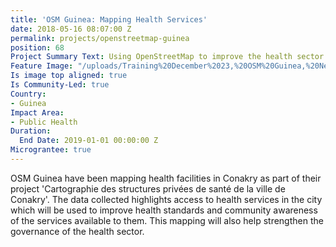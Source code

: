```yaml
---
title: 'OSM Guinea: Mapping Health Services'
date: 2018-05-16 08:07:00 Z
permalink: projects/openstreetmap-guinea
position: 68
Project Summary Text: Using OpenStreetMap to improve the health sector in Conakry
Feature Image: "/uploads/Training%20December%2023,%20OSM%20Guinea,%20Nethope%202017.jpg"
Is image top aligned: true
Is Community-Led: true
Country:
- Guinea
Impact Area:
- Public Health
Duration:
  End Date: 2019-01-01 00:00:00 Z
Micrograntee: true
---
```


OSM Guinea have been mapping health facilities in Conakry as part of their project 'Cartographie des structures privées de santé de la ville de Conakry'. The data collected highlights access to health services in the city which will be used to improve health standards and community awareness of the services available to them. This mapping will also help strengthen the governance of the health sector.
